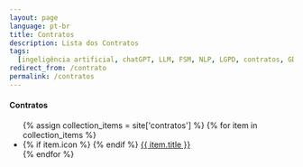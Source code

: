 ```yaml
---
layout: page
language: pt-br
title: Contratos
description: Lista dos Contratos
tags:
  [ingeligência artificial, chatGPT, LLM, FSM, NLP, LGPD, contratos, GDPR, RGPD, LOPD, FSM-NLP, RAPPORT, RAPPORT OS, RAPPORT, BOT, RAPPORT BOT, RAPPORT API, API]
redirect_from: /contrato
permalink: /contratos
---
```


<div class="container">
    <div class="row">
        <div class="col-md-3 col-sm-6">
          <h4>Contratos</h4>
          <ul class="list-unstyled">
              {% assign collection_items = site['contratos'] %}
              {% for item in collection_items %}
                <li>
                  {% if item.icon %}
                    <span class="fa fa-{{ item.icon | downcase }}"></span>
                  {% endif %}
                  <a href="{{ item.url | relative_url }}">{{ item.title }}</a></li>
              {% endfor %}
          </ul>
        </div>
    </div>
</div>